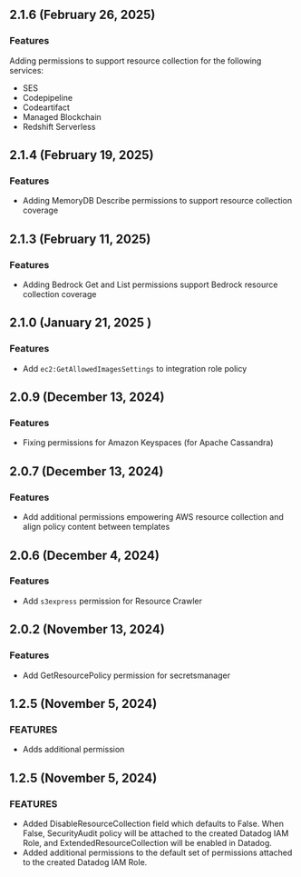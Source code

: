 ## 2.1.6 (February 26, 2025)

### Features

Adding permissions to support resource collection for the following services:

- SES
- Codepipeline
- Codeartifact
- Managed Blockchain
- Redshift Serverless

## 2.1.4 (February 19, 2025)

### Features

- Adding MemoryDB Describe permissions to support resource collection coverage

## 2.1.3 (February 11, 2025)

### Features

- Adding Bedrock Get and List permissions support Bedrock resource collection coverage

## 2.1.0 (January 21, 2025 )

### Features

- Add `ec2:GetAllowedImagesSettings` to integration role policy

## 2.0.9 (December 13, 2024)

### Features

- Fixing permissions for Amazon Keyspaces (for Apache Cassandra)

## 2.0.7 (December 13, 2024)

### Features

- Add additional permissions empowering AWS resource collection and align policy content between templates

## 2.0.6 (December 4, 2024)

### Features

- Add `s3express` permission for Resource Crawler

## 2.0.2 (November 13, 2024)

### Features

- Add GetResourcePolicy permission for secretsmanager

## 1.2.5 (November 5, 2024)

### FEATURES

- Adds additional permission

## 1.2.5 (November 5, 2024)

### FEATURES

- Added DisableResourceCollection field which defaults to False. When False, SecurityAudit policy will be attached to the created Datadog IAM Role, and ExtendedResourceCollection will be enabled in Datadog.
- Added additional permissions to the default set of permissions attached to the created Datadog IAM Role.
